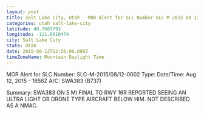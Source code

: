 ```yaml
---
layout: post
title: Salt Lake City, Utah - MOR Alert for SLC Number SLC M 2015 08 12 0002 Type Date Time Aug
categories: utah salt-lake-city
latitude: 40.7607793
longitude: -111.8910474
city: Salt Lake City
state: Utah
date: 2015-08-12T12:56:00.000Z
timeZoneName: Mountain Daylight Time
---
```


MOR Alert for SLC
Number: SLC-M-2015/08/12-0002
Type: 
Date/Time: Aug 12, 2015 - 1856Z
A/C: SWA383 (B737)

Summary: SWA383 ON 5 MI FINAL TO RWY 16R REPORTED SEEING AN ULTRA LIGHT OR DRONE TYPE AIRCRAFT BELOW HIM. NOT DESCRIBED AS A NMAC.
